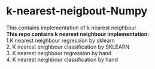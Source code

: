 # k-nearest-neigbout-Numpy
This contains implementation of k nearest neighbour
<br><b> This repo contains k nearest neighbour implementation:</b><br>1.K nearest neighbour regression by sklearn<br>2. K nearest enighbour classification by SKLEARN<br>3. K nearest neighbour regression by hand<br> 4. K nearest neighbour classification by hand
